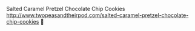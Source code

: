 Salted Caramel Pretzel Chocolate Chip Cookies	http://www.twopeasandtheirpod.com/salted-caramel-pretzel-chocolate-chip-cookies	
਍